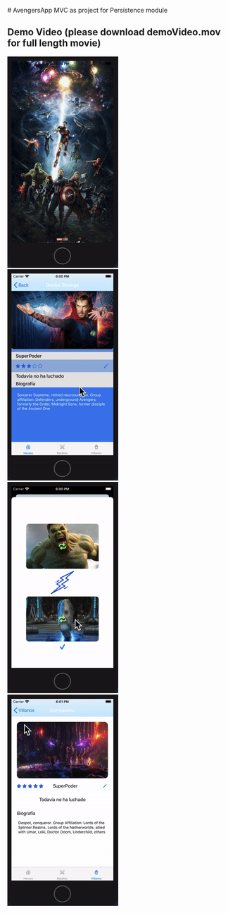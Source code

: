 # AvengersApp MVC as project for Persistence module

## Demo Video (please download demoVideo.mov for full length movie)
![](demoVideo_1.gif) ![](demoVideo_2.gif) ![](demoVideo_3.gif) ![](demoVideo_4.gif)
